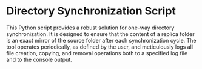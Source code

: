 # Directory Synchronization Script

This Python script provides a robust solution for one-way directory synchronization. It is designed to ensure that the content of a replica folder is an exact mirror of the source folder after each synchronization cycle. The 
tool operates periodically, as defined by the user, and meticulously logs all file creation, copying, and removal operations both to a specified log file and to the console output.
